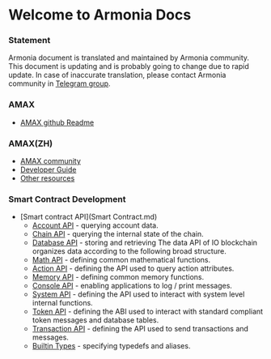 # Welcome to Armonia Docs

### Statement

Armonia document is translated and maintained by Armonia community. This document is updating and is probably going to change due to rapid update. In case of inaccurate translation, please contact Armonia community in [Telegram group](https://t.me/+nz6QOzhlrhVlMDc1https://t.me/Armonia_AMC).

### AMAX
* [AMAX github Readme](https://github.com/armoniax/amc-dev-docs)

### AMAX(ZH)

* [AMAX community](https://amaxscan.io)
* [Developer Guide](https://github.com/armoniax/amc-dev-docs)
* [Other resources](https://github.com/armoniax)

### Smart Contract Development

* [Smart contract API](Smart Contract.md)
    * [Account API](API/Account-API.md) - querying account data.
    * [Chain API](API/Chain-API.md) - querying the internal state of the chain.
    * [Database API](API/Database-API.md) - storing and retrieving The data API of IO blockchain organizes data according to the following broad structure.
    * [Math API](API/Math-API.md) - defining common mathematical functions.
    * [Action API](API/Account-API.md) - defining the API used to query action attributes.
    * [Memory API](API/Memory-API.md) - defining common memory functions.
    * [Console API](API/Console-API.md) - enabling applications to log / print messages.
    * [System API](API/System-API.md) - defining the API used to interact with system level internal functions.
    * [Token API](API/Token-API.md) - defining the ABI used to interact with standard compliant token messages and database tables.
    * [Transaction API](API/Transaction-API.md) - defining the API used to send transactions and messages.
    * [Builtin Types](API/Types.md) - specifying typedefs and aliases.

